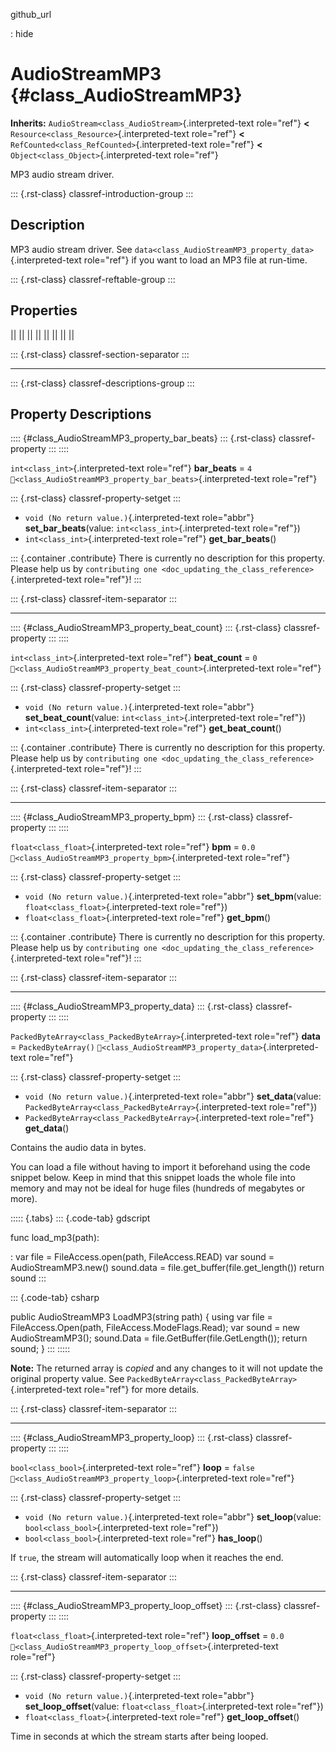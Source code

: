 github_url

:   hide

# AudioStreamMP3 {#class_AudioStreamMP3}

**Inherits:** `AudioStream<class_AudioStream>`{.interpreted-text
role="ref"} **\<** `Resource<class_Resource>`{.interpreted-text
role="ref"} **\<** `RefCounted<class_RefCounted>`{.interpreted-text
role="ref"} **\<** `Object<class_Object>`{.interpreted-text role="ref"}

MP3 audio stream driver.

::: {.rst-class}
classref-introduction-group
:::

## Description

MP3 audio stream driver. See
`data<class_AudioStreamMP3_property_data>`{.interpreted-text role="ref"}
if you want to load an MP3 file at run-time.

::: {.rst-class}
classref-reftable-group
:::

## Properties

||
||
||
||
||
||
||
||

::: {.rst-class}
classref-section-separator
:::

------------------------------------------------------------------------

::: {.rst-class}
classref-descriptions-group
:::

## Property Descriptions

:::: {#class_AudioStreamMP3_property_bar_beats}
::: {.rst-class}
classref-property
:::
::::

`int<class_int>`{.interpreted-text role="ref"} **bar_beats** = `4`
`🔗<class_AudioStreamMP3_property_bar_beats>`{.interpreted-text
role="ref"}

::: {.rst-class}
classref-property-setget
:::

- `void (No return value.)`{.interpreted-text role="abbr"}
  **set_bar_beats**(value: `int<class_int>`{.interpreted-text
  role="ref"})
- `int<class_int>`{.interpreted-text role="ref"} **get_bar_beats**()

::: {.container .contribute}
There is currently no description for this property. Please help us by
`contributing one <doc_updating_the_class_reference>`{.interpreted-text
role="ref"}!
:::

::: {.rst-class}
classref-item-separator
:::

------------------------------------------------------------------------

:::: {#class_AudioStreamMP3_property_beat_count}
::: {.rst-class}
classref-property
:::
::::

`int<class_int>`{.interpreted-text role="ref"} **beat_count** = `0`
`🔗<class_AudioStreamMP3_property_beat_count>`{.interpreted-text
role="ref"}

::: {.rst-class}
classref-property-setget
:::

- `void (No return value.)`{.interpreted-text role="abbr"}
  **set_beat_count**(value: `int<class_int>`{.interpreted-text
  role="ref"})
- `int<class_int>`{.interpreted-text role="ref"} **get_beat_count**()

::: {.container .contribute}
There is currently no description for this property. Please help us by
`contributing one <doc_updating_the_class_reference>`{.interpreted-text
role="ref"}!
:::

::: {.rst-class}
classref-item-separator
:::

------------------------------------------------------------------------

:::: {#class_AudioStreamMP3_property_bpm}
::: {.rst-class}
classref-property
:::
::::

`float<class_float>`{.interpreted-text role="ref"} **bpm** = `0.0`
`🔗<class_AudioStreamMP3_property_bpm>`{.interpreted-text role="ref"}

::: {.rst-class}
classref-property-setget
:::

- `void (No return value.)`{.interpreted-text role="abbr"}
  **set_bpm**(value: `float<class_float>`{.interpreted-text role="ref"})
- `float<class_float>`{.interpreted-text role="ref"} **get_bpm**()

::: {.container .contribute}
There is currently no description for this property. Please help us by
`contributing one <doc_updating_the_class_reference>`{.interpreted-text
role="ref"}!
:::

::: {.rst-class}
classref-item-separator
:::

------------------------------------------------------------------------

:::: {#class_AudioStreamMP3_property_data}
::: {.rst-class}
classref-property
:::
::::

`PackedByteArray<class_PackedByteArray>`{.interpreted-text role="ref"}
**data** = `PackedByteArray()`
`🔗<class_AudioStreamMP3_property_data>`{.interpreted-text role="ref"}

::: {.rst-class}
classref-property-setget
:::

- `void (No return value.)`{.interpreted-text role="abbr"}
  **set_data**(value:
  `PackedByteArray<class_PackedByteArray>`{.interpreted-text
  role="ref"})
- `PackedByteArray<class_PackedByteArray>`{.interpreted-text role="ref"}
  **get_data**()

Contains the audio data in bytes.

You can load a file without having to import it beforehand using the
code snippet below. Keep in mind that this snippet loads the whole file
into memory and may not be ideal for huge files (hundreds of megabytes
or more).

::::: {.tabs}
::: {.code-tab}
gdscript

func load_mp3(path):

:   var file = FileAccess.open(path, FileAccess.READ) var sound =
    AudioStreamMP3.new() sound.data = file.get_buffer(file.get_length())
    return sound
:::

::: {.code-tab}
csharp

public AudioStreamMP3 LoadMP3(string path) { using var file =
FileAccess.Open(path, FileAccess.ModeFlags.Read); var sound = new
AudioStreamMP3(); sound.Data = file.GetBuffer(file.GetLength()); return
sound; }
:::
:::::

**Note:** The returned array is *copied* and any changes to it will not
update the original property value. See
`PackedByteArray<class_PackedByteArray>`{.interpreted-text role="ref"}
for more details.

::: {.rst-class}
classref-item-separator
:::

------------------------------------------------------------------------

:::: {#class_AudioStreamMP3_property_loop}
::: {.rst-class}
classref-property
:::
::::

`bool<class_bool>`{.interpreted-text role="ref"} **loop** = `false`
`🔗<class_AudioStreamMP3_property_loop>`{.interpreted-text role="ref"}

::: {.rst-class}
classref-property-setget
:::

- `void (No return value.)`{.interpreted-text role="abbr"}
  **set_loop**(value: `bool<class_bool>`{.interpreted-text role="ref"})
- `bool<class_bool>`{.interpreted-text role="ref"} **has_loop**()

If `true`, the stream will automatically loop when it reaches the end.

::: {.rst-class}
classref-item-separator
:::

------------------------------------------------------------------------

:::: {#class_AudioStreamMP3_property_loop_offset}
::: {.rst-class}
classref-property
:::
::::

`float<class_float>`{.interpreted-text role="ref"} **loop_offset** =
`0.0` `🔗<class_AudioStreamMP3_property_loop_offset>`{.interpreted-text
role="ref"}

::: {.rst-class}
classref-property-setget
:::

- `void (No return value.)`{.interpreted-text role="abbr"}
  **set_loop_offset**(value: `float<class_float>`{.interpreted-text
  role="ref"})
- `float<class_float>`{.interpreted-text role="ref"}
  **get_loop_offset**()

Time in seconds at which the stream starts after being looped.
